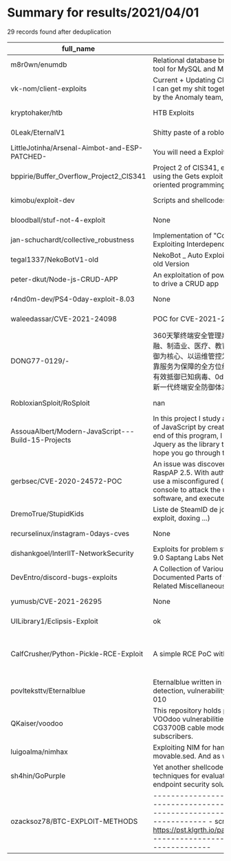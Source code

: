 
# Summary for results/2021/04/01
    
29 records found after deduplication

| full_name | description | html_url | matched_list | matched_count | pushed_at | size | stargazers_count | language | forks_count |
|----------------------------------------------------|------------------------------------------------------------------------------------------------------------------------------------------------------------------------------------------------------------------------------------------------------------------|-----------------------------------------------------------------------|----------------------------------------------------|-----------------|---------------------------|--------|--------------------|------------------|---------------|
| m8r0wn/enumdb | Relational database brute force and post exploitation tool for MySQL and MSSQL | https://github.com/m8r0wn/enumdb | ['exploit'] | 1 | 2021-04-01 17:16:18+00:00 | 59 | 180 | Python | 65 |
| vk-nom/client-exploits | Current + Updating Client Exploits, will be posting when I can get my shit together (this is an open source project by the Anomaly team, enjoy!) | https://github.com/vk-nom/client-exploits | ['exploit'] | 1 | 2021-04-01 04:11:51+00:00 | 0 | 0 | | 0 |
| kryptohaker/htb | HTB Exploits | https://github.com/kryptohaker/htb | ['exploit'] | 1 | 2021-04-01 22:43:16+00:00 | 8 | 0 | Python | 0 |
| 0Leak/EternalV1 | Shitty paste of a roblox exploit | https://github.com/0Leak/EternalV1 | ['exploit'] | 1 | 2021-04-01 22:24:42+00:00 | 7211 | 0 | C# | 0 |
| LittleJotinha/Arsenal-Aimbot-and-ESP-PATCHED- | You will need a Exploit for this | https://github.com/LittleJotinha/Arsenal-Aimbot-and-ESP-PATCHED- | ['exploit'] | 1 | 2021-04-01 21:25:42+00:00 | 3 | 0 | | 0 |
| bppirie/Buffer_Overflow_Project2_CIS341 | Project 2 of CIS341, execute buffer overflow attacks using the Gets exploit in C. Combine this with return oriented programming for phase 3 on binary rtarget | https://github.com/bppirie/Buffer_Overflow_Project2_CIS341 | ['exploit'] | 1 | 2021-04-01 16:37:04+00:00 | 40 | 0 | C | 0 |
| kimobu/exploit-dev | Scripts and shellcodes used in exploit development | https://github.com/kimobu/exploit-dev | ['exploit', 'shellcode'] | 2 | 2021-04-01 15:09:28+00:00 | 15 | 0 | Python | 0 |
| bloodball/stuf-not-4-exploit | None | https://github.com/bloodball/stuf-not-4-exploit | ['exploit'] | 1 | 2021-04-01 13:02:57+00:00 | 12 | 0 | | 0 |
| jan-schuchardt/collective_robustness | Implementation of "Collective Robustness Certificates: Exploiting Interdependence in Graph Neural Networks" | https://github.com/jan-schuchardt/collective_robustness | ['exploit'] | 1 | 2021-04-01 11:31:09+00:00 | 2093 | 2 | Jupyter Notebook | 0 |
| tegal1337/NekoBotV1-old | NekoBot _ Auto Exploiter With 500+ Exploit 2000+ Shell old Version | https://github.com/tegal1337/NekoBotV1-old | ['exploit'] | 1 | 2021-04-01 09:53:00+00:00 | 471 | 3 | Python | 1 |
| peter-dkut/Node-js-CRUD-APP | An exploitation of power of node js to create a Rest Api to drive a CRUD app | https://github.com/peter-dkut/Node-js-CRUD-APP | ['exploit'] | 1 | 2021-04-01 08:17:31+00:00 | 2337 | 0 | EJS | 0 |
| r4nd0m-dev/PS4-0day-exploit-8.03 | None | https://github.com/r4nd0m-dev/PS4-0day-exploit-8.03 | ['0day', 'exploit'] | 2 | 2021-04-01 07:36:28+00:00 | 2 | 3 | nan | 0 |
| waleedassar/CVE-2021-24098 | POC for CVE-2021-24098 | https://github.com/waleedassar/CVE-2021-24098 | ['cve poc', 'cve-2'] | 2 | 2021-04-01 07:34:23+00:00 | 11640 | 12 | C++ | 5 |
| DONG77-0129/- | 360天擎终端安全管理系统是奇虎360面向政府、军队、金融、制造业、医疗、教育等大型企事业单位推出的以安全防御为核心、以运维管控为重点、以可视化管理为支撑、以可靠服务为保障的全方位终端安全解决方案。为用户构建能够有效抵御已知病毒、0day漏洞、未知恶意代码和APT攻击的新一代终端安全防御体系。 | https://github.com/DONG77-0129/- | ['0day'] | 1 | 2021-04-01 06:40:33+00:00 | 0 | 0 | nan | 0 |
| RobloxianSploit/RoSploit | nan | https://github.com/RobloxianSploit/RoSploit | ['sploit'] | 1 | 2021-04-01 07:48:48+00:00 | 4 | 0 | nan | 0 |
| AssouaAlbert/Modern-JavaScript---Build-15-Projects | In this project I study and exploit the fundamental parts of JavaScript by creating 15 modern projects. At the end of this program, I will create another project to use Jquery as the library to make it simplier to understand. I hope you go through these pr | https://github.com/AssouaAlbert/Modern-JavaScript---Build-15-Projects | ['exploit'] | 1 | 2021-04-01 03:52:25+00:00 | 2863 | 0 | HTML | 0 |
| gerbsec/CVE-2020-24572-POC | An issue was discovered in includes/webconsole.php in RaspAP 2.5. With authenticated access, an attacker can use a misconfigured (and virtually unrestricted) web console to attack the underlying OS running this software, and execute commands on the system | https://github.com/gerbsec/CVE-2020-24572-POC | ['attack poc', 'cve poc', 'cve-2'] | 3 | 2021-04-01 01:35:35+00:00 | 17 | 1 | Python | 0 |
| DremoTrue/StupidKids | Liste de SteamID de joueur toxic gmod (cheating, exploit, doxing ...) | https://github.com/DremoTrue/StupidKids | ['exploit'] | 1 | 2021-04-01 01:07:12+00:00 | 4 | 0 | | 0 |
| recurselinux/instagram-0days-cves | None | https://github.com/recurselinux/instagram-0days-cves | ['0day'] | 1 | 2021-04-01 21:08:41+00:00 | 3 | 0 | nan | 0 |
| dishankgoel/InterIIT-NetworkSecurity | Exploits for problem statements at Inter IIT Tech Meet 9.0 Saptang Labs Network Security challenge | https://github.com/dishankgoel/InterIIT-NetworkSecurity | ['exploit'] | 1 | 2021-04-01 13:53:21+00:00 | 16087 | 1 | Python | 0 |
| DevEntro/discord-bugs-exploits | A Collection of Various Discord Bugs, Exploits, Un-Documented Parts of the Discord API, and Other Discord Related Miscellaneous Stuff. | https://github.com/DevEntro/discord-bugs-exploits | ['0day', 'exploit'] | 2 | 2021-04-01 13:52:19+00:00 | 22 | 17 | nan | 2 |
| yumusb/CVE-2021-26295 | None | https://github.com/yumusb/CVE-2021-26295 | ['cve-2'] | 1 | 2021-04-01 10:38:18+00:00 | 53555 | 25 | Python | 10 |
| UILibrary1/Eclipsis-Exploit | ok | https://github.com/UILibrary1/Eclipsis-Exploit | ['exploit'] | 1 | 2021-04-01 19:24:29+00:00 | 355 | 0 | Lua | 0 |
| CalfCrusher/Python-Pickle-RCE-Exploit | A simple RCE PoC with a vulnerable Flask App | https://github.com/CalfCrusher/Python-Pickle-RCE-Exploit | ['exploit', 'rce', 'rce poc', 'vulnerability poc'] | 4 | 2021-04-01 13:35:00+00:00 | 31 | 0 | Python | 0 |
| povlteksttv/Eternalblue | Eternalblue written in CSharp. Contains version detection, vulnerability scanner and exploit of MS17-010 | https://github.com/povlteksttv/Eternalblue | ['exploit'] | 1 | 2021-04-01 12:28:02+00:00 | 178 | 119 | C# | 12 |
| QKaiser/voodoo | This repository holds proof-of-concepts for the VOOdoo vulnerabilities found in NETGEAR CG3100 and CG3700B cable modems provided by VOO to its subscribers. | https://github.com/QKaiser/voodoo | ['exploit'] | 1 | 2021-04-01 08:48:52+00:00 | 92 | 8 | Python | 3 |
| luigoalma/nimhax | Exploiting NIM for handles with ctr-httpwn and dump movable.sed. And as well exploit AM. | https://github.com/luigoalma/nimhax | ['exploit'] | 1 | 2021-04-01 02:07:35+00:00 | 182 | 8 | C | 0 |
| sh4hin/GoPurple | Yet another shellcode runner consists of different techniques for evaluating detection capabilities of endpoint security solutions | https://github.com/sh4hin/GoPurple | ['shellcode'] | 1 | 2021-04-01 22:30:23+00:00 | 2762 | 263 | Go | 44 |
| ozacksoz78/BTC-EXPLOIT-METHODS | --------------------------------------------------------------------------------------------------------------------------------------- - script : https://pst.klgrth.io/paste/7zb9xspodnoh47wnu4f6cqcc ------------------------------------------------------ | https://github.com/ozacksoz78/BTC-EXPLOIT-METHODS | ['exploit'] | 1 | 2021-04-01 23:34:42+00:00 | 1 | 0 | | 0 |
